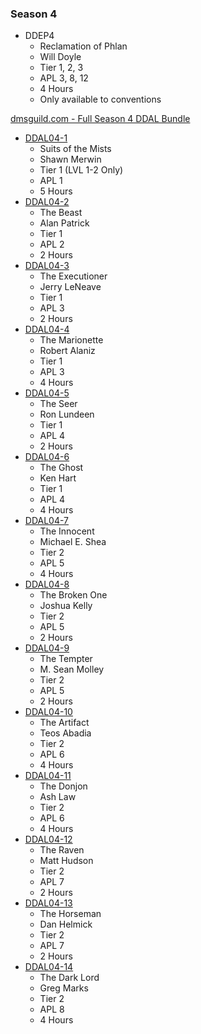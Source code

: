 ### Season 4
* DDEP4
    * Reclamation of Phlan
    * Will Doyle
    * Tier 1, 2, 3
    * APL 3, 8, 12
    * 4 Hours
    * Only available to conventions

[dmsguild.com - Full Season 4 DDAL Bundle](http://www.dmsguild.com/product/209451/DDAL04-Curse-of-Strahd-5e-BUNDLE?affiliate_id=757342)

* [DDAL04-1](http://www.dmsguild.com/product/177576/DDAL401-Suits-of-the-Mists-5e?affiliate_id=757342)
    * Suits of the Mists
    * Shawn Merwin
    * Tier 1 (LVL 1-2 Only)
    * APL 1
    * 5 Hours
* [DDAL04-2](http://www.dmsguild.com/product/178793/DDAL0402-The-Beast-5e?affiliate_id=757342)
    * The Beast
    * Alan Patrick
    * Tier 1
    * APL 2
    * 2 Hours
* [DDAL04-3](http://www.dmsguild.com/product/178794/DDAL0403-The-Executioner-5e?affiliate_id=757342)
    * The Executioner
    * Jerry LeNeave
    * Tier 1
    * APL 3
    * 2 Hours
* [DDAL04-4](http://www.dmsguild.com/product/178795/DDAL0404-The-Marionette-5e?affiliate_id=757342)
    * The Marionette
    * Robert Alaniz
    * Tier 1
    * APL 3
    * 4 Hours
* [DDAL04-5](http://www.dmsguild.com/product/178796/DDAL0405-The-Seer-5e?affiliate_id=757342)
    * The Seer
    * Ron Lundeen
    * Tier 1
    * APL 4
    * 2 Hours
* [DDAL04-6](http://www.dmsguild.com/product/182769/DDAL0406-The-Ghost-5e?affiliate_id=757342)
    * The Ghost
    * Ken Hart
    * Tier 1
    * APL 4
    * 4 Hours
* [DDAL04-7](http://www.dmsguild.com/product/182770/DDAL0407-The-Innocent-5e?affiliate_id=757342)
    * The Innocent
    * Michael E. Shea
    * Tier 2
    * APL 5
    * 4 Hours
* [DDAL04-8](http://www.dmsguild.com/product/182771/DDAL0408-The-Broken-One-5e?affiliate_id=757342)
    * The Broken One
    * Joshua Kelly
    * Tier 2
    * APL 5
    * 2 Hours
* [DDAL04-9](http://www.dmsguild.com/product/184342/DDAL0409-The-Tempter-5e?affiliate_id=757342)
    * The Tempter
    * M. Sean Molley
    * Tier 2
    * APL 5
    * 2 Hours
* [DDAL04-10](http://www.dmsguild.com/product/184341/DDAL0410-The-Artifact-5e?affiliate_id=757342)
    * The Artifact
    * Teos Abadia
    * Tier 2
    * APL 6
    * 4 Hours
* [DDAL04-11](http://www.dmsguild.com/product/184344/DDAL0411-The-Donjon-5e?affiliate_id=757342)
    * The Donjon
    * Ash Law
    * Tier 2
    * APL 6
    * 4 Hours
* [DDAL04-12](http://www.dmsguild.com/product/186783/DDAL0412-The-Raven-5e?affiliate_id=757342)
    * The Raven
    * Matt Hudson
    * Tier 2
    * APL 7
    * 2 Hours
* [DDAL04-13](http://www.dmsguild.com/product/186786/DDAL0413-The-Horseman-5e?affiliate_id=757342)
    * The Horseman
    * Dan Helmick
    * Tier 2
    * APL 7
    * 2 Hours
* [DDAL04-14](http://www.dmsguild.com/product/186787/DDAL0414-The-Darklord-5e?affiliate_id=757342)
    * The Dark Lord
    * Greg Marks
    * Tier 2
    * APL 8
    * 4 Hours
